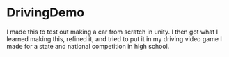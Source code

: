# DrivingDemo
I made this to test out making a car from scratch in unity. I then got what I learned making this, refined it, and tried to put it in my driving video game I made for a state and national competition in high school. 
